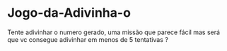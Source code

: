 # Jogo-da-Adivinha-o
Tente adivinhar o numero gerado, uma missão que parece fácil mas será que vc consegue adivinhar em menos de 5 tentativas ? 
